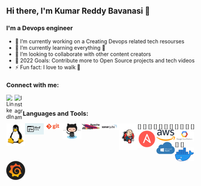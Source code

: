 ## Hi there, I'm Kumar Reddy Bavanasi 👋

### I'm a Devops engineer
- 🔭 I’m currently working on a Creating Devops related tech resourses 
- 🌱 I’m currently learning everything 🤣
- 👯 I’m looking to collaborate with other content creators
- 🥅 2022 Goals: Contribute more to Open Source projects and tech videos 
- ⚡ Fun fact: I love to walk 🏃

### Connect with me:

[<img align="left" alt="LinkedIn" width="22px" src="https://cdn.jsdelivr.net/npm/simple-icons@v3/icons/linkedin.svg" />][linkedin]
[<img align="left" alt="Instagram" width="22px" src="https://cdn.jsdelivr.net/npm/simple-icons@v3/icons/instagram.svg" />][instagram]

<br />

### Languages and Tools:


[<img align="left" alt="Unix" width="50px" src="https://raw.githubusercontent.com/KUMAR-REDDY-BAVANASI/KUMAR-REDDY-BAVANASI/master/Tools_icons/linux.png" />]
[<img align="left" alt="Unix" width="50px" src="https://raw.githubusercontent.com/KUMAR-REDDY-BAVANASI/KUMAR-REDDY-BAVANASI/master/Tools_icons/shell.jpg" />]
[<img align="left" alt="Unix" width="50px" src="https://raw.githubusercontent.com/KUMAR-REDDY-BAVANASI/KUMAR-REDDY-BAVANASI/master/Tools_icons/git.png" />]
[<img align="left" alt="Unix" width="50px" src="https://raw.githubusercontent.com/KUMAR-REDDY-BAVANASI/KUMAR-REDDY-BAVANASI/master/Tools_icons/github.png" />]
[<img align="left" alt="Unix" width="50px" src="https://raw.githubusercontent.com/KUMAR-REDDY-BAVANASI/KUMAR-REDDY-BAVANASI/master/Tools_icons/maven.jpg" />]
[<img align="left" alt="Unix" width="50px" src="https://raw.githubusercontent.com/KUMAR-REDDY-BAVANASI/KUMAR-REDDY-BAVANASI/master/Tools_icons/sonarqube.png" />]
[<img align="left" alt="Unix" width="50px" src="https://raw.githubusercontent.com/KUMAR-REDDY-BAVANASI/KUMAR-REDDY-BAVANASI/master/Tools_icons/jenkins.png" />]
[<img align="left" alt="Unix" width="50px" src="https://raw.githubusercontent.com/KUMAR-REDDY-BAVANASI/KUMAR-REDDY-BAVANASI/master/Tools_icons/Ansible.png" />]
[<img align="left" alt="Unix" width="50px" src="https://raw.githubusercontent.com/KUMAR-REDDY-BAVANASI/KUMAR-REDDY-BAVANASI/master/Tools_icons/aws.png" />]
[<img align="left" alt="Unix" width="50px" src="https://raw.githubusercontent.com/KUMAR-REDDY-BAVANASI/KUMAR-REDDY-BAVANASI/master/Tools_icons/gcp.png" />]
[<img align="left" alt="Unix" width="50px" src="https://raw.githubusercontent.com/KUMAR-REDDY-BAVANASI/KUMAR-REDDY-BAVANASI/master/Tools_icons/azure.jpg" />]
[<img align="left" alt="Unix" width="50px" src="https://raw.githubusercontent.com/KUMAR-REDDY-BAVANASI/KUMAR-REDDY-BAVANASI/master/Tools_icons/docker.png" />]
[<img align="left" alt="Unix" width="50px" src="https://raw.githubusercontent.com/KUMAR-REDDY-BAVANASI/KUMAR-REDDY-BAVANASI/master/Tools_icons/grafana.png" />]
<!-- [<img align="left" alt="Unix" width="50px" src="https://raw.githubusercontent.com/KUMAR-REDDY-BAVANASI/KUMAR-REDDY-BAVANASI/master/Tools_icons/helm.png" />]
[<img align="left" alt="Unix" width="50px" src="https://raw.githubusercontent.com/KUMAR-REDDY-BAVANASI/KUMAR-REDDY-BAVANASI/master/Tools_icons/python.jpg" />]
[<img align="left" alt="Unix" width="50px" src="https://raw.githubusercontent.com/KUMAR-REDDY-BAVANASI/KUMAR-REDDY-BAVANASI/master/Tools_icons/kubernetes.png" />]
[<img align="left" alt="Unix" width="50px" src="https://raw.githubusercontent.com/KUMAR-REDDY-BAVANASI/KUMAR-REDDY-BAVANASI/master/Tools_icons/nexus.png" />]
[<img align="left" alt="Unix" width="50px" src="https://raw.githubusercontent.com/KUMAR-REDDY-BAVANASI/KUMAR-REDDY-BAVANASI/master/Tools_icons/prometheus.png" />]
[<img align="left" alt="Unix" width="50px" src="https://raw.githubusercontent.com/KUMAR-REDDY-BAVANASI/KUMAR-REDDY-BAVANASI/master/Tools_icons/teraform.png" />] -->


<br />
<br />



[instagram]: https://www.instagram.com/kumar_reddy_bavanasi/
[linkedin]: https://www.linkedin.com/in/kumar-reddy-bavanasi-272958226/